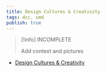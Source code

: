```yaml
---
title: Design Cultures & Creativity
tags: dcc, umd
publish: true
---
```

> [!info] INCOMPLETE
> 
> Add context and pictures

- <a href="http://dcc.umd.edu/mission/">Design Cultures & Creativity</a>
